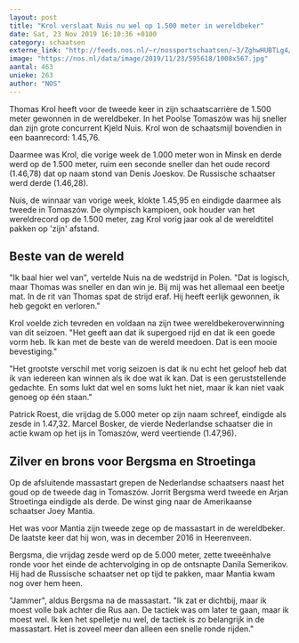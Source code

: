 ```yaml
---
layout: post
title: "Krol verslaat Nuis nu wel op 1.500 meter in wereldbeker"
date: Sat, 23 Nov 2019 16:10:36 +0100
category: schaatsen
externe_link: "http://feeds.nos.nl/~r/nossportschaatsen/~3/ZghwHUBTLg4/2311692"
image: "https://nos.nl/data/image/2019/11/23/595618/1008x567.jpg"
aantal: 463
unieke: 263
author: "NOS"
---
```


<p>Thomas Krol heeft voor de tweede keer in zijn schaatscarrière de 1.500 meter gewonnen in de wereldbeker. In het Poolse Tomaszów was hij sneller dan zijn grote concurrent Kjeld Nuis. Krol won de schaatsmijl bovendien in een baanrecord: 1.45,76.</p>
<p>Daarmee was Krol, die vorige week de 1.000 meter won in Minsk en derde werd op de 1.500 meter, ruim een seconde sneller dan het oude record (1.46,78) dat op naam stond van Denis Joeskov. De Russische schaatser werd derde (1.46,28).</p>
<p>Nuis, de winnaar van vorige week, klokte 1.45,95 en eindigde daarmee als tweede in Tomaszów. De olympisch kampioen, ook houder van het wereldrecord op de 1.500 meter, zag Krol vorig jaar ook al de wereldtitel pakken op 'zijn' afstand.</p>
<h2>Beste van de wereld</h2>
<p>"Ik baal hier wel van", vertelde Nuis na de wedstrijd in Polen. "Dat is logisch, maar Thomas was sneller en dan win je. Bij mij was het allemaal een beetje mat. In de rit van Thomas spat de strijd eraf. Hij heeft eerlijk gewonnen, ik heb gegokt en verloren."</p>
<p>Krol voelde zich tevreden en voldaan na zijn twee wereldbekeroverwinning van dit seizoen. "Het geeft aan dat ik supergoed rijd en dat ik een goede vorm heb. Ik kan met de beste van de wereld meedoen. Dat is een mooie bevestiging."</p>
<p>"Het grootste verschil met vorig seizoen is dat ik nu echt het geloof heb dat ik van iedereen kan winnen als ik doe wat ik kan. Dat is een geruststellende gedachte. En soms lukt dat wel en soms lukt het niet, maar ik kan niet vaak genoeg op één staan."</p>
<p>Patrick Roest, die vrijdag de 5.000 meter op zijn naam schreef, eindigde als zesde in 1.47,32. Marcel Bosker, de vierde Nederlandse schaatser die in actie kwam op het ijs in Tomaszów, werd veertiende (1.47,96).</p>
<h2>Zilver en brons voor Bergsma en Stroetinga</h2>
<p>Op de afsluitende massastart grepen de Nederlandse schaatsers naast het goud op de tweede dag in Tomaszów. Jorrit Bergsma werd tweede en Arjan Stroetinga eindigde als derde. De winst ging naar de Amerikaanse schaatser Joey Mantia.</p>
<p>Het was voor Mantia zijn tweede zege op de massastart in de wereldbeker. De laatste keer dat hij won, was in december 2016 in Heerenveen.</p>
<p>Bergsma, die vrijdag zesde werd op de 5.000 meter, zette tweeënhalve ronde voor het einde de achtervolging in op de ontsnapte Danila Semerikov. Hij had de Russische schaatser net op tijd te pakken, maar Mantia kwam nog over hem heen.</p>
<p>"Jammer", aldus Bergsma na de massastart. "Ik zat er dichtbij, maar ik moest volle bak achter die Rus aan. De tactiek was om later te gaan, maar ik moest wel. Ik ken het spelletje nu wel, de tactiek is zo belangrijk in de massastart. Het is zoveel meer dan alleen een snelle ronde rijden."</p><img src="http://feeds.feedburner.com/~r/nossportschaatsen/~4/ZghwHUBTLg4" height="1" width="1" alt=""/>
